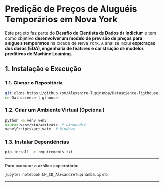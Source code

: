 # Predição de Preços de Aluguéis Temporários em Nova York

Este projeto faz parte do **Desafio de Cientista de Dados da Indicium** e tem como objetivo **desenvolver um modelo de previsão de preços para aluguéis temporários** na cidade de Nova York. A análise inclui **exploração dos dados (EDA), engenharia de features e construção de modelos preditivos de Machine Learning**.

## 1. Instalação e Execução

### 1.1. Clonar o Repositório
```bash
git clone https://github.com/Alexandre-Tupinamba/Datascience-ligthouse
cd Datascience-ligthouse
```

### 1.2. Criar um Ambiente Virtual (Opcional)
```bash
python -m venv venv
source venv/bin/activate  # Linux/Mac
venv\Scripts\activate  # Windows
```

### 1.3. Instalar Dependências
```bash
pip install -r requirements.txt
```

---
Para executar a análise exploratória:
```bash
jupyter notebook LH_CD_AlexandreTupinamba.ipynb
```

---

